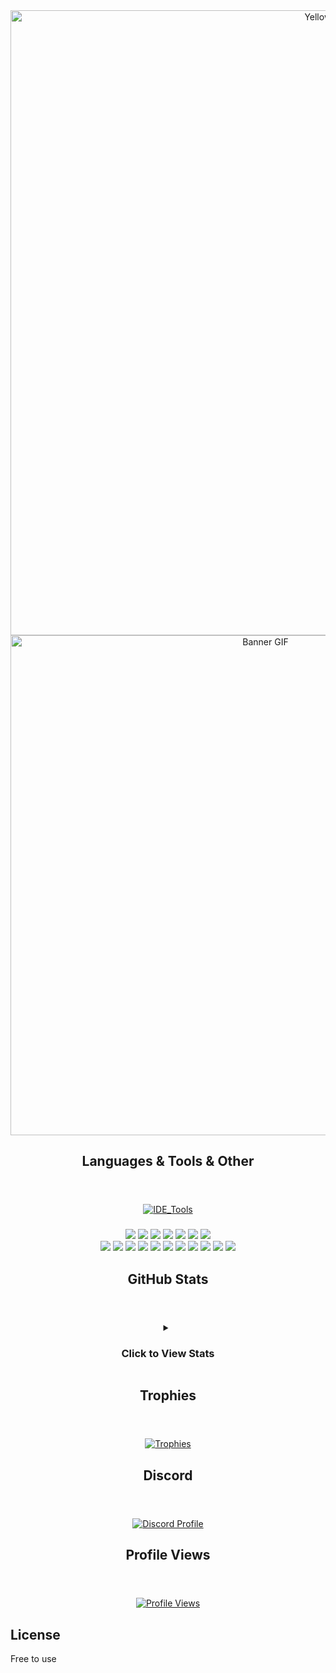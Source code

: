 <div align="center">
<img src="https://capsule-render.vercel.app/api?type=waving&height=250&color=gradient&text=YellowGreg&fontAlignY=40&textBg=false&reversal=false&desc=Hi,%20I%20code%20random%20projects%20for%20fun,%20for%20people%20to%20use." alt="YellowGreg" width="1000" />

<!-- <header><h1>YellowGreg</h1></header> -->
</div>
<div align="center">
<!--   <h6>Hi, I love coding random projects for fun, for people to use.</h6> -->
  <img src="https://i.pinimg.com/originals/4f/f0/88/4ff088795aff41e835671f1479fa0366.gif" alt="Banner GIF" width="800" />
</div>
<!-- <img src="https://readme-typing-svg.demolab.com?font=Fira+Code&size=20&duration=4000&pause=1000&color=0000EE&&width=550&lines=%3E+Hi+I'm+YellowGreg;%3E+Web+Developer;%3E+Discord+Bot+Developer;%3E+NSFW+Developer" /> -->

<!-- <div align="center">
  <h5>Self Taught Programmer</h5>
  <h6>Hi, I love coding random projects for fun, for people to use.</h6>
</div> -->

<div align="center">
<header><h2>Languages & Tools & Other</h2></header>
</div>

<div align="center">
  <a href="https://skillicons.dev">
    <img src="https://skillicons.dev/icons?i=powershell,git,replit,vercel,robloxstudio,mongodb,vscode,visualstudio,codepen" alt="IDE_Tools" />
  </a>
</div>

<div align="center">
  <h3></h3>
  <img src="https://svgl-badge.vercel.app/api/Language/Lua?theme=dark"/>
  <img src="https://svgl-badge.vercel.app/api/Language/HTML5?theme=dark"/>
  <img src="https://svgl-badge.vercel.app/api/Language/CSS?theme=dark"/>
  <img src="https://svgl-badge.vercel.app/api/Language/JavaScript?theme=dark"/>
  <img src="https://svgl-badge.vercel.app/api/Language/Python?theme=dark"/>
  <img src="https://svgl-badge.vercel.app/api/Language/TypeScript?theme=dark"/>
  <img src="https://svgl-badge.vercel.app/api/Framework/Tailwind%20CSS?theme=dark"/>
  
<!--   <a href="https://skillicons.dev">
    <img src="https://skillicons.dev/icons?i=lua,js,html,css,python,php,ts" alt="Languages" />
  </a> -->
</div>

<div align="center">
  <img src="https://svgl-badge.vercel.app/api/Library/React?theme=dark"/>
  <img src="https://svgl-badge.vercel.app/api/Library/Node.js?theme=dark"/>
  <img src="https://svgl-badge.vercel.app/api/Devtool/Vite?theme=dark"/>
  <img src="https://svgl-badge.vercel.app/api/Framework/Vue?theme=dark"/>
  <img src="https://svgl-badge.vercel.app/api/Software/NPM?theme=dark"/>
  <img src="https://svgl-badge.vercel.app/api/Framework/Astro?theme=dark"/>
  <img src="https://svgl-badge.vercel.app/api/Framework/Bootstrap?theme=dark"/>
  <img src="https://svgl-badge.vercel.app/api/Database/PostgreSQL?theme=dark"/>
  <img src="https://svgl-badge.vercel.app/api/Database/MySQL?theme=dark"/>
  <img src="https://svgl-badge.vercel.app/api/Database/Supabase?theme=dark"/>
  <img src="https://svgl-badge.vercel.app/api/Library/shadcnui?theme=dark"/>
  
<!--   <a href="https://skillicons.dev">
    <img src="https://skillicons.dev/icons?i=react,nodejs,vite,vue,npm" alt="Libraries_Frameworks" />
  </a> -->
</div>

<div align="center">
<header><h2>GitHub Stats</h2></header>

<details>
  <summary><h3>Click to View Stats</h3></summary>
  <br />
  <div align="center">
    <table>
      <tr>
        <td valign="top" width="60%">
          <img src="http://github-profile-summary-cards.vercel.app/api/cards/profile-details?username=yellowgregs&theme=apprentice" />
          <img src="http://github-profile-summary-cards.vercel.app/api/cards/stats?username=yellowgregs&theme=apprentice" align="center"/>
          <img src="http://github-profile-summary-cards.vercel.app/api/cards/productive-time?username=yellowgregs&theme=apprentice&utcOffset=10" alt="YellowGreg" />
        </td>
        <td valign="top" width="80%">
          <img alt="GitHub Stats" src="https://github-readme-stats.vercel.app/api/top-langs/?username=YellowGregs&langs_count=8&theme=dark&hide_border=true" align="left" width="90%"/>
          <img alt="GitHub Stats" src="http://github-profile-summary-cards.vercel.app/api/cards/repos-per-language?username=yellowgregs&theme=apprentice&exclude=" align="left"/>
          <img alt="GitHub Stats" src="http://github-profile-summary-cards.vercel.app/api/cards/most-commit-language?username=yellowgregs&theme=apprentice&exclude=" align="left"/>
        </td>
      </tr>
    </table>
  </div>
</details>
</div>

<div align="center">
<header><h2>Trophies</h2></header>
</div>

<div align="center">
  <a href="https://github.com/YellowGregs/github-profile-trophy">
    <img src="https://github-profile-trophy.vercel.app/?username=YellowGregs&theme=discord&no-frame=true&margin-h=10" alt="Trophies"/>
  </a>
</div>

<div align="center">
<header><h2>Discord</h2></header>
</div>

<div align="center">
  <a href="https://discord.com/users/773952016036790272">
    <img src="https://lanyard.cnrad.dev/api/773952016036790272" alt="Discord Profile"/>
  </a>
</div>

<div align="center">
<header><h2>Profile Views</h2></header>
</div>

<div align="center">
  <a href="https://u8views.com/github/YellowGregs">
    <img src="https://u8views.com/api/v1/github/profiles/172260606/views/day-week-month-total-count.svg" alt="Profile Views"/>
  </a>
</div>

## License
Free to use
